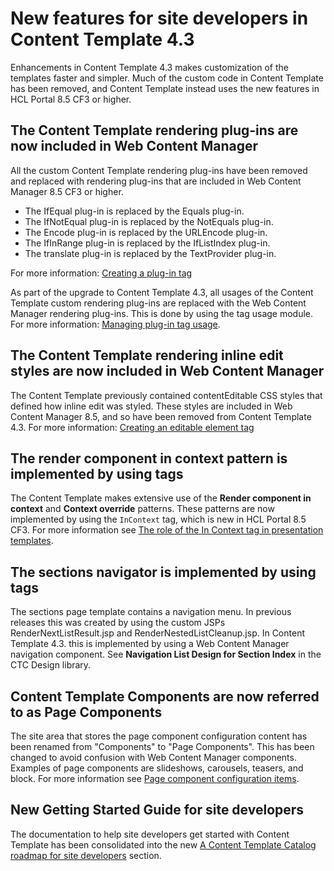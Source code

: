# New features for site developers in Content Template 4.3

Enhancements in Content Template 4.3 makes customization of the templates faster and simpler. Much of the custom code in Content Template has been removed, and Content Template instead uses the new features in HCL Portal 8.5 CF3 or higher.

## The Content Template rendering plug-ins are now included in Web Content Manager

All the custom Content Template rendering plug-ins have been removed and replaced with rendering plug-ins that are included in Web Content Manager 8.5 CF3 or higher.

-   The IfEqual plug-in is replaced by the Equals plug-in.
-   The IfNotEqual plug-in is replaced by the NotEquals plug-in.
-   The Encode plug-in is replaced by the URLEncode plug-in.
-   The IfInRange plug-in is replaced by the IfListIndex plug-in.
-   The translate plug-in is replaced by the TextProvider plug-in.

For more information: [Creating a plug-in tag](../panel_help/wcm_dev_referencing_plugin.md)

As part of the upgrade to Content Template 4.3, all usages of the Content Template custom rendering plug-ins are replaced with the Web Content Manager rendering plug-ins. This is done by using the tag usage module. For more information: [Managing plug-in tag usage](../wcm/wcm_admin_plugin_tags.md).

## The Content Template rendering inline edit styles are now included in Web Content Manager

The Content Template previously contained contentEditable CSS styles that defined how inline edit was styled. These styles are included in Web Content Manager 8.5, and so have been removed from Content Template 4.3. For more information: [Creating an editable element tag](../panel_help/wcm_dev_referencing_elements_edit.md)

## The render component in context pattern is implemented by using tags

The Content Template makes extensive use of the **Render component in context** and **Context override** patterns. These patterns are now implemented by using the `InContext` tag, which is new in HCL Portal 8.5 CF3. For more information see [The role of the In Context tag in presentation templates](ctc_arch_prestemp_jspcontext.md).

## The sections navigator is implemented by using tags

The sections page template contains a navigation menu. In previous releases this was created by using the custom JSPs RenderNextListResult.jsp and RenderNestedListCleanup.jsp. In Content Template 4.3. this is implemented by using a Web Content Manager navigation component. See **Navigation List Design for Section Index** in the CTC Design library.

## Content Template Components are now referred to as Page Components

The site area that stores the page component configuration content has been renamed from "Components" to "Page Components". This has been changed to avoid confusion with Web Content Manager components. Examples of page components are slideshows, carousels, teasers, and block. For more information see [Page component configuration items](ctc_arch_prestemp_compconfig.md).

## New Getting Started Guide for site developers

The documentation to help site developers get started with Content Template has been consolidated into the new [A Content Template Catalog roadmap for site developers](ctc_gs_site_devs.md) section.


